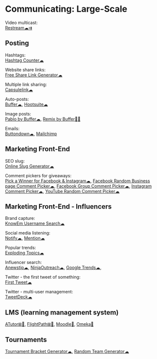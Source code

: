 # Communicating: Large-Scale

Video multicast:  
[Restream☁⇉](https://restream.io/)

## Posting

Hashtags:  
[Hashtag Counter☁](https://commentpicker.com/hashtag-counter.php)

Website share links:  
[Free Share Link Generator☁](https://www.websiteplanet.com/webtools/sharelink/)

Multiple link sharing:  
[Capsulelink☁](https://capsulelink.com/)

Auto-posts:  
[Buffer☁](https://buffer.com/),
[Hootsuite☁](https://hootsuite.com/)

Image posts:  
[Pablo by Buffer☁](https://pablo.buffer.com/),
[Remix by Buffer🍎🤖](https://buffer.com/remix)

Emails:  
[Buttondown☁](https://buttondown.email/),
[Mailchimp](https://www.mailchimp.com/)

## Marketing Front-End

SEO slug:  
[Online Slug Generator☁](https://commentpicker.com/slugify.php)

Comment pickers for giveaways:  
[Pick a Winner for Facebook & Instagram☁](https://commentpicker.com/facebook-instagram.php),
[Facebook Random Business page Comment Picker☁](https://commentpicker.com/facebook-business.php),
[Facebook Group Comment Picker☁](https://commentpicker.com/facebook-groups.php),
[Instagram Comment Picker☁](https://commentpicker.com/business-instagram.php),
[YouTube Random Comment Picker☁](https://commentpicker.com/youtube.php)

## Marketing Front-End - Influencers

Brand capture:  
[KnowEm Username Search☁](https://knowem.com/)

Social media listening:  
[Notify☁](https://notify.ly/),
[Mention☁](https://mention.com/)

Popular trends:  
[Exploding Topics☁](https://explodingtopics.com/)

Influencer search:  
[Anewstip☁](https://anewstip.com/),
[NinjaOutreach☁](https://ninjaoutreach.com/),
[Google Trends☁](https://trends.google.com/),

Twitter - the first tweet of something:  
[First Tweet☁](http://ctrlq.org/first/)

Twitter - multi-user management:  
[TweetDeck☁](https://tweetdeck.twitter.com/)

## LMS (learning management system)

[ATutor⊞🐧](https://atutor.github.io/atutor/index.html),
[FlightPath⊞🐧](https://getflightpath.com/),
[Moodle🐧](https://moodle.org/),
[Omeka🐧](https://omeka.org/)

## Tournaments

[Tournament Bracket Generator☁](https://commentpicker.com/tournament-bracket-generator.php),
[Random Team Generator☁](https://commentpicker.com/team-generator.php)
